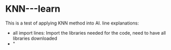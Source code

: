 # KNN---learn
This is a test of applying KNN method into AI.
line explanations:
- all import lines: Import the libraries needed for the code, need to have all libraries downloaded
- "
